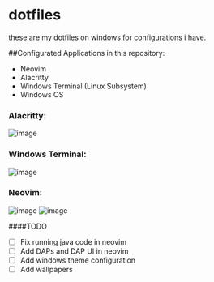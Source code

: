 # dotfiles
these are my dotfiles on windows for configurations i have.

##Configurated Applications in this repository:
- Neovim
- Alacritty
- Windows Terminal (Linux Subsystem)
- Windows OS

### Alacritty:
![image](https://user-images.githubusercontent.com/47650058/130338245-e9c61b90-4021-4c3f-834d-6dc4a093a56f.png)

### Windows Terminal:
![image](https://user-images.githubusercontent.com/47650058/130113605-0cb63ff7-7458-42c6-b7b3-6847c707cf61.png)

### Neovim:
![image](https://user-images.githubusercontent.com/47650058/130100668-a94ef296-c1e8-4519-871c-b1a1e51ca9f8.png)
![image](https://user-images.githubusercontent.com/47650058/130100589-c3adeea0-a998-4057-9dd0-1b193da88195.png)

####TODO

- [ ] Fix running java code in neovim
- [ ] Add DAPs and DAP UI in neovim
- [ ] Add windows theme configuration
- [ ] Add wallpapers
